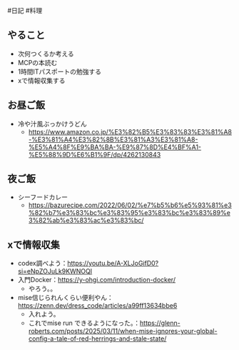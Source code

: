 #日記 #料理

## やること
- 次何つくるか考える
- MCPの本読む
- 1時間ITパスポートの勉強する
- xで情報収集する

## お昼ご飯
- 冷や汁風ぶっかけうどん
	- https://www.amazon.co.jp/%E3%82%B5%E3%83%83%E3%81%A8-%E3%81%A4%E3%82%8B%E3%81%A3%E3%81%A8-%E5%A4%8F%E9%BA%BA-%E9%87%8D%E4%BF%A1-%E5%88%9D%E6%B1%9F/dp/4262130843

## 夜ご飯
- シーフードカレー
	- https://bazurecipe.com/2022/06/02/%e7%b5%b6%e5%93%81%e3%82%b7%e3%83%bc%e3%83%95%e3%83%bc%e3%83%89%e3%82%ab%e3%83%ac%e3%83%bc/

## xで情報収集
- codex調べよう：https://youtu.be/A-XLJoGifD0?si=eNpZOJuLk9KWNOQI
- 入門Docker：https://y-ohgi.com/introduction-docker/
	- やろう。。
- mise信じられんくらい便利やん：https://zenn.dev/dress_code/articles/a99ff13634bbe6
	- 入れよう。
	- これでmise run できるようになった。：https://glenn-roberts.com/posts/2025/03/11/when-mise-ignores-your-global-config-a-tale-of-red-herrings-and-stale-state/
